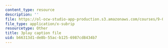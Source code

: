 ```yaml
---
content_type: resource
description: ''
file: https://ol-ocw-studio-app-production.s3.amazonaws.com/courses/9-00sc-introduction-to-psychology-fall-2011/b66313d1de8b55acb1256987cd8434b7_lanmHS0JwYI.vtt
file_type: application/x-subrip
resourcetype: Other
title: 3play caption file
uid: b66313d1-de8b-55ac-b125-6987cd8434b7
---
```

